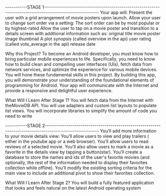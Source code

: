 
-----------STAGE 1---------------------------------------------------------------------------------------------------------
Your app will:
    Present the user with a grid arrangement of movie posters upon launch.
    Allow your user to change sort order via a setting:
        The sort order can be by most popular or by highest-rated
    Allow the user to tap on a movie poster and transition to a details screen with additional information such as:
        original title
        movie poster image thumbnail
        A plot synopsis (called overview in the api)
        user rating (called vote_average in the api)
        release date

Why this Project?
    To become an Android developer, you must know how to bring particular mobile experiences to life. Specifically, 
    you need to know how to build clean and compelling user interfaces (UIs), fetch data from network services, and 
    optimize the experience for various mobile devices. You will hone these fundamental skills in this project.
    By building this app, you will demonstrate your understanding of the foundational elements of programming for Android.
    Your app will communicate with the Internet and provide a responsive and delightful user experience.


What Will I Learn After Stage 1?
    You will fetch data from the Internet with theMovieDB API.
    You will use adapters and custom list layouts to populate list views.
    You will incorporate libraries to simplify the amount of code you need to write


-----------STAGE 2---------------------------------------------------------------------------------------------------------
You’ll add more information to your movie details view:
    You’ll allow users to view and play trailers ( either in the youtube app or a web browser).
    You’ll allow users to read reviews of a selected movie.
    You’ll also allow users to mark a movie as a favorite in the details view by tapping a button(star).
    You'll create a database to store the names and ids of the user's favorite movies (and optionally, the rest 
    of the information needed to display their favorites collection while offline).
    You’ll modify the existing sorting criteria for the main view to include an additional pivot to show their 
    favorites collection.

What Will I Learn After Stage 2?
    You will build a fully featured application that looks and feels natural on the latest Android operating system 
   
